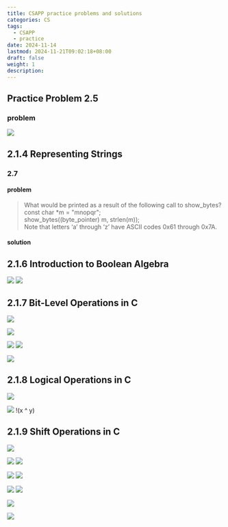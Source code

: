 ```yaml
---
title: CSAPP practice problems and solutions
categories: CS
tags:
  - CSAPP
  - practice
date: 2024-11-14
lastmod: 2024-11-21T09:02:18+08:00
draft: false
weight: 1
description: 
---
```

## Practice Problem 2.5

### problem

![](CSAPP/pp2.5.png)



## 2.1.4 Representing Strings

### 2.7

#### problem

> What would be printed as a result of the following call to show_bytes?  
> const char *m = "mnopqr";  
> show_bytes((byte_pointer) m, strlen(m));  
> Note that letters ‘a’ through ‘z’ have ASCII codes 0x61 through 0x7A.

#### solution

## 2.1.6 Introduction to Boolean Algebra

![](CSAPP/pp2.8-1.png)
![](CSAPP/pp2.8-2.png)

## 2.1.7 Bit-Level Operations in C

![](CSAPP/pp2.9.png)

![](CSAPP/pp2.11.png)


![](CSAPP/pp2.12-1.png)
![](CSAPP/pp2.12-2.png)

![](CSAPP/pp2.13.png)

## 2.1.8 Logical Operations in C

![](CSAPP/pp2.14.png)

![](CSAPP/pp2.15.png)
!(x ^ y)

## 2.1.9 Shift Operations in C

![](CSAPP/pp2.16.png)

![](CSAPP/pp2.17-1.png)
![](CSAPP/pp2.17-2.png)


![](CSAPP/pp2.18-1.png)
![](CSAPP/pp2.18-2.png)

![](CSAPP/pp2.19-1.png)
![](CSAPP/pp2.19-2.png)

![](CSAPP/pp2.20.png)

![](CSAPP/pp2.21.png)

